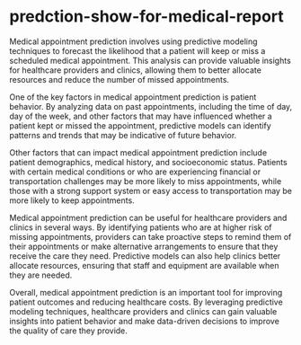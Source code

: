 # predction-show-for-medical-report


Medical appointment prediction involves using predictive modeling techniques to forecast the likelihood that a patient will keep or miss a scheduled medical appointment. This analysis can provide valuable insights for healthcare providers and clinics, allowing them to better allocate resources and reduce the number of missed appointments.

One of the key factors in medical appointment prediction is patient behavior. By analyzing data on past appointments, including the time of day, day of the week, and other factors that may have influenced whether a patient kept or missed the appointment, predictive models can identify patterns and trends that may be indicative of future behavior.

Other factors that can impact medical appointment prediction include patient demographics, medical history, and socioeconomic status. Patients with certain medical conditions or who are experiencing financial or transportation challenges may be more likely to miss appointments, while those with a strong support system or easy access to transportation may be more likely to keep appointments.

Medical appointment prediction can be useful for healthcare providers and clinics in several ways. By identifying patients who are at higher risk of missing appointments, providers can take proactive steps to remind them of their appointments or make alternative arrangements to ensure that they receive the care they need. Predictive models can also help clinics better allocate resources, ensuring that staff and equipment are available when they are needed.

Overall, medical appointment prediction is an important tool for improving patient outcomes and reducing healthcare costs. By leveraging predictive modeling techniques, healthcare providers and clinics can gain valuable insights into patient behavior and make data-driven decisions to improve the quality of care they provide.
